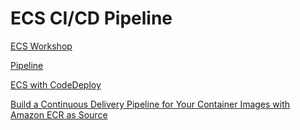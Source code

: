 # ECS CI/CD Pipeline

[ECS Workshop](https://ecsworkshop.com/)

[Pipeline](https://ecsworkshop.com/introduction/cicd/)

[ECS with CodeDeploy](https://docs.aws.amazon.com/codepipeline/latest/userguide/tutorials-ecs-ecr-codedeploy.html)

[Build a Continuous Delivery Pipeline for Your Container Images with Amazon ECR as Source](https://aws.amazon.com/blogs/devops/build-a-continuous-delivery-pipeline-for-your-container-images-with-amazon-ecr-as-source/)
